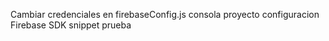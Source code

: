 Cambiar credenciales en firebaseConfig.js
consola
proyecto
configuracion
Firebase SDK snippet
prueba